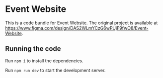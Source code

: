 
  # Event Website

  This is a code bundle for Event Website. The original project is available at https://www.figma.com/design/DAS2WLmYCzG6wPUjF9fwO8/Event-Website.

  ## Running the code

  Run `npm i` to install the dependencies.

  Run `npm run dev` to start the development server.
  